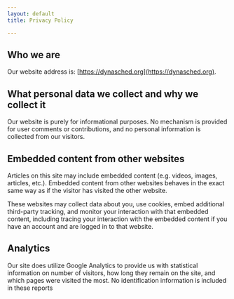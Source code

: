 ```yaml
---
layout: default
title: Privacy Policy

---
```


Who we are
----------

Our website address is: [https://dynasched.org](https://dynasched.org).

What personal data we collect and why we collect it
---------------------------------------------------

Our website is purely for informational purposes. No mechanism is provided for user comments or contributions, and no personal information is collected from our visitors.

Embedded content from other websites
------------------------------------

Articles on this site may include embedded content (e.g. videos, images, articles, etc.). Embedded content from other websites behaves in the exact same way as if the visitor has visited the other website.

These websites may collect data about you, use cookies, embed additional third-party tracking, and monitor your interaction with that embedded content, including tracing your interaction with the embedded content if you have an account and are logged in to that website.

Analytics
---------

Our site does utilize Google Analytics to provide us with statistical information on number of visitors, how long they remain on the site, and which pages were visited the most. No identification information is included in these reports

